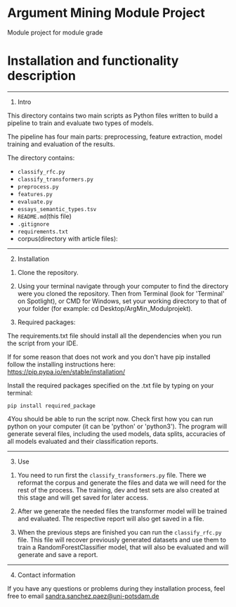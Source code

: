 # Argument Mining Module Project

Module project for module grade


Installation and functionality description
=======================


-------

1. Intro

This directory contains two main scripts as Python files written to build a pipeline to train and evaluate two types of models.

The pipeline has four main parts: preprocessing, feature extraction, model training and evaluation of the results. 


The directory contains:

* `classify_rfc.py`
* `classify_transformers.py`
* `preprocess.py`
* `features.py`
* `evaluate.py`
* `essays_semantic_types.tsv`
* `README.md`(this file)
* `.gitignore`
* `requirements.txt`
* corpus(directory with article files):


-------

2. Installation

1) Clone the repository.

2) Using your terminal navigate through your computer to find the directory were you cloned the repository. Then from Terminal (look for 'Terminal' on Spotlight), or CMD for Windows,  set your working directory to that of your folder (for example: cd Desktop/ArgMin_Modulprojekt).

3) Required packages:

The requirements.txt file should install all the dependencies when you run the script from your IDE.

If for some reason that does not work and you don't have pip installed follow the installing instructions here: https://pip.pypa.io/en/stable/installation/

Install the required packages specified on the .txt file by typing on your terminal:

```
pip install required_package
```


4You should be able to run the script now. Check first how you can run python on your computer (it can be 'python' or 'python3'). The program will generate several files, including the used models, data splits, accuracies of all models evaluated and their classification reports.

-------
3. Use

1) You need to run first the `classify_transformers.py` file. There we reformat the corpus and generate the files and data we will need for the rest of the process. The training, dev and test sets are also created at this stage and will get saved for later access.

2) After we generate the needed files the transformer model will be trained and evaluated. The respective report will also get saved in a file.
3) When the previous steps are finished you can run the `classify_rfc.py` file. This file will recover previously generated datasets and use them to train a RandomForestClassifier model, that will also be evaluated and will generate and save a report.
-------
4. Contact information

If you have any questions or problems during they installation process, feel free to email sandra.sanchez.paez@uni-potsdam.de